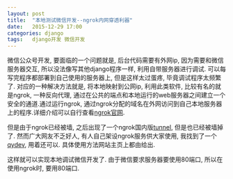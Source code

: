 ```yaml
---
layout: post
title:  "本地测试微信开发--ngrok内网穿透利器"
date:   2015-12-29 17:00
categories: django
tags:   django开发 微信开发
---
```

微信公众号开发, 要面临的一个问题就是, 后台代码需要有外网ip, 因为需要和微信服务器交互, 所以没法像写其他django程序一样, 利用自带服务器进行调试. 可以每写完程序都部署到自己使用的服务器上, 但是这样太过蛋疼, 毕竟调试程序太频繁了. 对应的一种解决方法就是, 将本地映射到公网ip, 利用此类软件, 比较有名的就是ngrok, 一种反向代理, 通过在公共的端点和本地运行的web服务器之间建立一个安全的通道.通过运行ngrok, 通过ngrok分配的域名在外网访问到自己本地服务器上的程序.详细介绍可以自行查看[ngrok官网][ngrok官网].

但是由于ngrok已经被墙, 之后出现了一个ngrok国内版[tunnel][tunnel], 但是也已经被墙掉了. 然而广大网友不乏好人, 有人自己架设ngrok服务供大家使用, 我找到了一个[qydev][qydev], 用着还可以. 具体使用方法网站主页上都由给出.

这样就可以实现本地调试微信开发了. 由于微信要求服务器要使用80端口, 所以在使用ngrok时, 要用80端口.


[ngrok官网]:    https://ngrock.com
[tunnel]:       http://tunnel.mobi
[qydev]:        http://qydev.com
